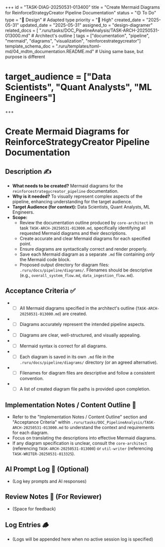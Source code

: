 +++
id = "TASK-DIAG-20250531-013400"
title = "Create Mermaid Diagrams for ReinforceStrategyCreator Pipeline Documentation"
status = "🟡 To Do"
type = "🎨 Design" # Adapted type
priority = "🔼 High"
created_date = "2025-05-31"
updated_date = "2025-05-31"
assigned_to = "design-diagramer"
related_docs = [
    ".ruru/tasks/DOC_PipelineAnalysis/TASK-ARCH-20250531-013000.md" # Architect's outline
]
tags = ["documentation", "pipeline", "mermaid", "diagrams", "visualization", "reinforcestrategycreator"]
template_schema_doc = ".ruru/templates/toml-md/04_mdtm_documentation.README.md" # Using same base, but purpose is different
# target_audience = ["Data Scientists", "Quant Analysts", "ML Engineers"]
+++

# Create Mermaid Diagrams for ReinforceStrategyCreator Pipeline Documentation

## Description ✍️

*   **What needs to be created?** Mermaid diagrams for the `reinforcestrategycreator_pipeline` documentation.
*   **Why is it needed?** To visually represent complex aspects of the pipeline, enhancing understanding for the target audience.
*   **Target Audience (for context):** Data Scientists, Quant Analysts, ML Engineers.
*   **Scope:**
    *   Review the documentation outline produced by `core-architect` in task `TASK-ARCH-20250531-013000.md`, specifically identifying all requested Mermaid diagrams and their descriptions.
    *   Create accurate and clear Mermaid diagrams for each specified point.
    *   Ensure diagrams are syntactically correct and render properly.
    *   Save each Mermaid diagram as a separate `.md` file containing *only* the Mermaid code block.
    *   Proposed output directory for diagram files: `.ruru/docs/pipeline/diagrams/`. Filenames should be descriptive (e.g., `overall_system_flow.md`, `data_ingestion_flow.md`).

## Acceptance Criteria ✅

*   - [ ] All Mermaid diagrams specified in the architect's outline (`TASK-ARCH-20250531-013000.md`) are created.
*   - [ ] Diagrams accurately represent the intended pipeline aspects.
*   - [ ] Diagrams are clear, well-structured, and visually appealing.
*   - [ ] Mermaid syntax is correct for all diagrams.
*   - [ ] Each diagram is saved in its own `.md` file in the `.ruru/docs/pipeline/diagrams/` directory (or an agreed alternative).
*   - [ ] Filenames for diagram files are descriptive and follow a consistent convention.
*   - [ ] A list of created diagram file paths is provided upon completion.

## Implementation Notes / Content Outline 📝

*   Refer to the "Implementation Notes / Content Outline" section and "Acceptance Criteria" within `.ruru/tasks/DOC_PipelineAnalysis/TASK-ARCH-20250531-013000.md` to understand the context and requirements for each diagram.
*   Focus on translating the descriptions into effective Mermaid diagrams.
*   If any diagram specification is unclear, consult the `core-architect` (referencing `TASK-ARCH-20250531-013000`) or `util-writer` (referencing `TASK-WRITER-20250531-013325`).

## AI Prompt Log 🤖 (Optional)

*   (Log key prompts and AI responses)

## Review Notes 👀 (For Reviewer)

*   (Space for feedback)
## Log Entries 🪵

*   (Logs will be appended here when no active session log is specified)